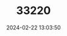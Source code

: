 ---
title: "33220"
category: "Quercus aucheri"
draft: false
date: 2024-02-22 13:03:50
languages:
  Turkish: ["Bozpırnal"]
---